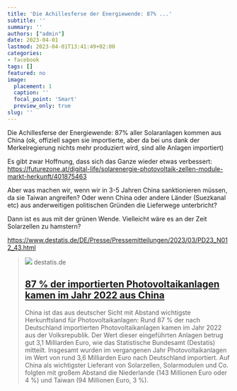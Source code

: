 ```yaml
---
title: 'Die Achillesferse der Energiewende: 87% ...'
subtitle: ''
summary: ''
authors: ["admin"]
date: 2023-04-01
lastmod: 2023-04-01T13:41:49+02:00
categories:
- facebook
tags: []
featured: no
image:
  placement: 1
  caption: ''
  focal_point: 'Smart'
  preview_only: true
slug: ''
---
```

Die Achillesferse der Energiewende:
87% aller Solaranlagen kommen aus China (ok, offiziell sagen sie importierte, aber da bei uns dank der Merkelregierung nichts mehr produziert wird, sind alle Anlagen importiert)

Es gibt zwar Hoffnung, dass sich das Ganze wieder etwas verbessert: https://futurezone.at/digital-life/solarenergie-photovoltaik-zellen-module-markt-herkunft/401875463

Aber was machen wir, wenn wir in 3-5 Jahren China sanktionieren müssen, da sie Taiwan angreifen? Oder wenn China oder andere Länder (Suezkanal etc) aus anderweitigen politischen Gründen die Lieferwege unterbricht?

Dann ist es aus mit der grünen Wende. Vielleicht wäre es an der Zeit Solarzellen zu hamstern?

https://www.destatis.de/DE/Presse/Pressemitteilungen/2023/03/PD23_N012_43.html
> [![](https://www.destatis.de/_config/SocialMediaImage_Image.jpg?__blob=poster)](https://www.destatis.de/DE/Presse/Pressemitteilungen/2023/03/PD23_N012_43.html)
> destatis.de
> ## [87 % der importierten Photovoltaikanlagen kamen im Jahr 2022 aus China](https://www.destatis.de/DE/Presse/Pressemitteilungen/2023/03/PD23_N012_43.html)
>
>China ist das aus deutscher Sicht mit Abstand wichtigste Herkunftsland für Photovoltaikanlagen: Rund 87 % der nach Deutschland importierten Photovoltaikanlagen kamen im Jahr 2022 aus der Volksrepublik. Der Wert dieser eingeführten Anlagen betrug gut 3,1 Milliarden Euro, wie das Statistische Bundesamt (Destatis) mitteilt. Insgesamt wurden im vergangenen Jahr Photovoltaikanlagen im Wert von rund 3,6 Milliarden Euro nach Deutschland importiert. Auf China als wichtigster Lieferant von Solarzellen, Solarmodulen und Co. folgten mit großem Abstand die Niederlande (143 Millionen Euro oder 4 %) und Taiwan (94 Millionen Euro, 3 %).

